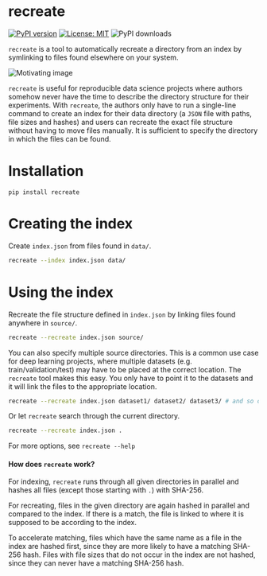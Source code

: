 # recreate

[![PyPI version](https://img.shields.io/pypi/v/recreate)](https://pypi.org/project/recreate/)
[![License: MIT](https://img.shields.io/github/license/99991/recreate?color=brightgreen)](https://opensource.org/licenses/MIT)
![PyPI downloads](https://img.shields.io/pypi/dm/recreate)

`recreate` is a tool to automatically recreate a directory from an index by symlinking to files found elsewhere on your system.

![Motivating image](https://github.com/user-attachments/assets/1688cff9-b887-4925-b1d5-84a2d05a552e)

`recreate` is useful for reproducible data science projects where authors somehow never have the time to describe the directory structure for their experiments. With `recreate`, the authors only have to run a single-line command to create an index for their data directory (a `JSON` file with paths, file sizes and hashes) and users can recreate the exact file structure without having to move files manually. It is sufficient to specify the directory in which the files can be found.

# Installation

```
pip install recreate
```

# Creating the index

Create `index.json` from files found in `data/`.

```bash
recreate --index index.json data/
```

# Using the index

Recreate the file structure defined in `index.json` by linking files found anywhere in `source/`.

```bash
recreate --recreate index.json source/
```

You can also specify multiple source directories. This is a common use case for deep learning projects, where multiple datasets (e.g. train/validation/test) may have to be placed at the correct location. The `recreate` tool makes this easy. You only have to point it to the datasets and it will link the files to the appropriate location.

```bash
recreate --recreate index.json dataset1/ dataset2/ dataset3/ # and so on...
```

Or let `recreate` search through the current directory.

```bash
recreate --recreate index.json .
```

For more options, see `recreate --help`

#### How does `recreate` work?

For indexing, `recreate` runs through all given directories in parallel and hashes all files (except those starting with `.`) with SHA-256.

For recreating, files in the given directory are again hashed in parallel and compared to the index. If there is a match, the file is linked to where it is supposed to be according to the index.

To accelerate matching, files which have the same name as a file in the index are hashed first, since they are more likely to have a matching SHA-256 hash. Files with file sizes that do not occur in the index are not hashed, since they can never have a matching SHA-256 hash.
